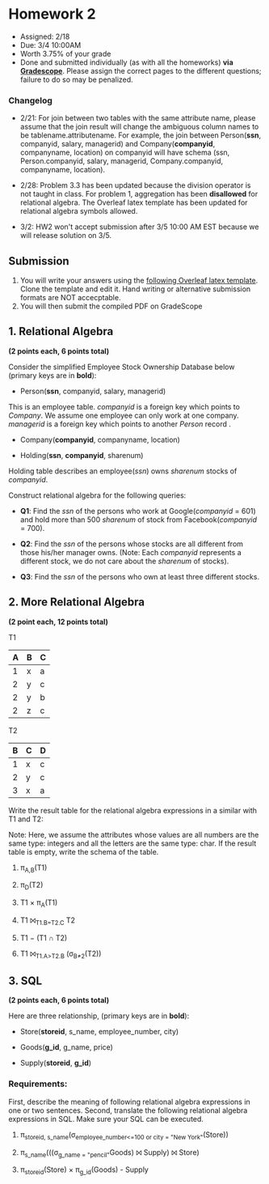 # Homework 2

* Assigned: 2/18
* Due: 3/4 10:00AM
* Worth 3.75% of your grade
* Done and submitted individually (as with all the homeworks) **via [Gradescope](https://www.gradescope.com)**. 
Please assign the correct pages to the different questions; failure to do so may be penalized.

### Changelog
* 2/21: For join between two tables with the same attribute name, please assume that the join result will change the ambiguous column names to be tablename.attributename. For example, the join between Person(**ssn**, companyid, salary, managerid) and Company(**companyid**, companyname, location) on companyid will have schema (ssn, Person.companyid, salary, managerid, Company.companyid, companyname, location).

* 2/28: Problem 3.3 has been updated because the division operator is not taught in class. For problem 1, aggregation has been **disallowed** for relational algebra. The Overleaf latex template has been updated for relational algebra symbols allowed.

* 3/2: HW2 won't accept submission after 3/5 10:00 AM EST because we will release solution on 3/5.

## Submission

1. You will write your answers using the [following Overleaf latex template](https://www.overleaf.com/read/mvhfmrqpnqbs). Clone the template and edit it.   Hand writing or alternative submission formats are NOT accecptable.
2. You will then submit the compiled PDF on GradeScope


## 1. Relational Algebra

**(2 points each, 6 points total)**

Consider the simplified Employee Stock Ownership Database below (primary keys are in **bold**):

* Person(**ssn**, companyid, salary, managerid)

This is an employee table. *companyid* is a foreign key which points to *Company*.
We assume one employee can only work at one company. *managerid* is a foreign key
which points to another *Person* record .

* Company(**companyid**, companyname, location)

* Holding(**ssn**, **companyid**, sharenum)

Holding table describes an employee(*ssn*) owns *sharenum* stocks of *companyid*.

Construct relational algebra for the following queries:

* **Q1**: Find the *ssn* of the persons who work at Google(*companyid* = 601) and hold more than 500 *sharenum*
   of stock from Facebook(*companyid* = 700).

* **Q2**: Find the *ssn* of the persons whose stocks are all different from those his/her manager owns.
    (Note: Each *companyid* represents a different stock, we do not care about the *sharenum* of stocks).

* **Q3**: Find the *ssn* of the persons who own at least three different stocks.


## 2. More Relational Algebra

**(2 point each, 12 points total)**

T1

|A | B | C |
|---|---|---|
|1 | x | a |
|2 | y | c |
|2 | y | b |
|2 | z | c |


T2

B | C | D
---|---|---
1 | x | c
2 | y | c
3 | x | a


Write the result table for the relational algebra expressions in a similar with T1 and T2:

Note: Here, we assume the attributes whose values are all numbers are the same type: integers
and all the letters are the same type: char. If the result table is empty, write the schema of the table.


1. π<sub>A,B</sub>(T1)

2. π<sub>D</sub>(T2)

3. T1 × π<sub>A</sub>(T1)

4. T1 ⨝<sub>T1.B=T2.C</sub> T2

5. T1 − (T1 ∩ T2)

6. T1 ⨝<sub>T1.A&gt;T2.B</sub> (σ<sub>B&ne;2</sub>(T2))


## 3. SQL

**(2 points each, 6 points total)**

Here are three relationship, (primary keys are in **bold**):

* Store(**storeid**, s_name, employee_number, city)

* Goods(**g_id**, g_name, price)

* Supply(**storeid**, **g_id**)

### Requirements:

First, describe the meaning of following relational algebra expressions in one or two sentences.
Second, translate the following relational algebra expressions in SQL. Make sure your SQL can be executed.


1. π<sub>storeid, s_name</sub>(σ<sub>employee_number<=100 or city = "New York"</sub>(Store))

2. π<sub>s_name</sub>(((σ<sub>g_name = "pencil"</sub>Goods) ⨝ Supply) ⨝ Store)

3. π<sub>storeid</sub>(Store) × π<sub>g_id</sub>(Goods) - Supply
